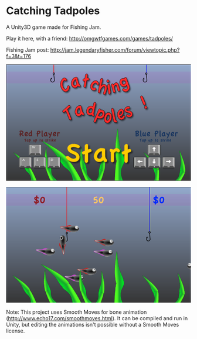 Catching Tadpoles
========

A Unity3D game made for Fishing Jam.

Play it here, with a friend: http://omgwtfgames.com/games/tadpoles/

Fishing Jam post: http://jam.legendaryfisher.com/forum/viewtopic.php?f=3&t=176

![Title Screen](builds/screenshots/title.png?raw=true "Title Screen")

![Game](builds/screenshots/game.png?raw=true "In game")


Note: This project uses Smooth Moves for bone animation (http://www.echo17.com/smoothmoves.html). It can be compiled and run in Unity, but editing the animations isn't possible without a Smooth Moves license.

